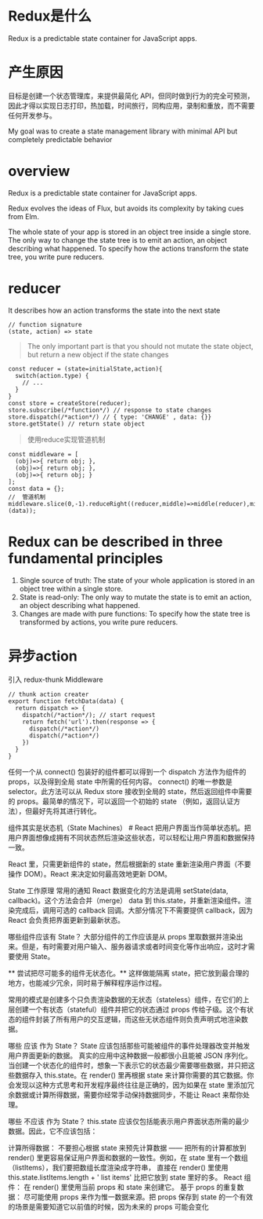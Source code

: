 
# Redux是什么

  Redux is a predictable state container for JavaScript apps.

# 产生原因

  目标是创建一个状态管理库，来提供最简化 API，但同时做到行为的完全可预测，
  因此才得以实现日志打印，热加载，时间旅行，同构应用，录制和重放，而不需要任何开发参与。

  My goal was to create a state management library with minimal API but completely predictable behavior

#


# overview 
Redux is a predictable state container for JavaScript apps.

Redux evolves the ideas of Flux, but avoids its complexity by taking cues from Elm.

The whole state of your app is stored in an object tree inside a single store.
The only way to change the state tree is to emit an action, an object describing what happened.
To specify how the actions transform the state tree, you write pure reducers.

# reducer
It describes how an action transforms the state into the next state

    // function signature
    (state, action) => state

>The only important part is that you should not mutate the state object, but return a new object if the state changes

    const reducer = (state=initialState,action){
      switch(action.type) {
        // ...
      }
    }
    const store = createStore(reducer);
    store.subscribe(/*function*/) // response to state changes
    store.dispatch(/*action*/) // { type: 'CHANGE' , data: {}}
    store.getState() // return state object

>使用reduce实现管道机制

    const middleware = [
      (obj)=>{ return obj; },
      (obj)=>{ return obj; },
      (obj)=>{ return obj; }
    ];
    const data = {};
    //  管道机制
    middleware.slice(0,-1).reduceRight((reducer,middle)=>middle(reducer),middleware[0](data));

# Redux can be described in three fundamental principles

1. Single source of truth: The state of your whole application is stored in an object tree within a single store.
2. State is read-only: The only way to mutate the state is to emit an action, an object describing what happened.
3. Changes are made with pure functions: To specify how the state tree is transformed by actions, you write pure reducers.

# 异步action

引入 redux-thunk Middleware

    // thunk action creater
    export function fetchData(data) {
      return dispatch => {
        dispatch(/*action*/); // start request
        return fetch('url').then(response => {
          dispatch(/*action*/)
          dispatch(/*action*/)
        })
      }
    }

任何一个从 connect() 包装好的组件都可以得到一个 dispatch 方法作为组件的 props，以及得到全局 state 中所需的任何内容。 connect() 的唯一参数是 selector。此方法可以从 Redux store 接收到全局的 state，然后返回组件中需要的 props。最简单的情况下，可以返回一个初始的 state （例如，返回认证方法），但最好先将其进行转化。

组件其实是状态机（State Machines） #
React 把用户界面当作简单状态机。把用户界面想像成拥有不同状态然后渲染这些状态，可以轻松让用户界面和数据保持一致。

React 里，只需更新组件的 state，然后根据新的 state 重新渲染用户界面（不要操作 DOM）。React 来决定如何最高效地更新 DOM。

State 工作原理
常用的通知 React 数据变化的方法是调用 setState(data, callback)。这个方法会合并（merge） data 到 this.state，并重新渲染组件。渲染完成后，调用可选的 callback 回调。大部分情况下不需要提供 callback，因为 React 会负责把界面更新到最新状态。

哪些组件应该有 State？
大部分组件的工作应该是从 props 里取数据并渲染出来。但是，有时需要对用户输入、服务器请求或者时间变化等作出响应，这时才需要使用 State。

** 尝试把尽可能多的组件无状态化。** 这样做能隔离 state，把它放到最合理的地方，也能减少冗余，同时易于解释程序运作过程。

常用的模式是创建多个只负责渲染数据的无状态（stateless）组件，在它们的上层创建一个有状态（stateful）组件并把它的状态通过 props 传给子级。这个有状态的组件封装了所有用户的交互逻辑，而这些无状态组件则负责声明式地渲染数据。

哪些 应该 作为 State？
State 应该包括那些可能被组件的事件处理器改变并触发用户界面更新的数据。 真实的应用中这种数据一般都很小且能被 JSON 序列化。当创建一个状态化的组件时，想象一下表示它的状态最少需要哪些数据，并只把这些数据存入 this.state。在 render() 里再根据 state 来计算你需要的其它数据。你会发现以这种方式思考和开发程序最终往往是正确的，因为如果在 state 里添加冗余数据或计算所得数据，需要你经常手动保持数据同步，不能让 React 来帮你处理。

哪些 不应该 作为 State？
this.state 应该仅包括能表示用户界面状态所需的最少数据。因此，它不应该包括：

计算所得数据： 不要担心根据 state 来预先计算数据 —— 把所有的计算都放到 render() 里更容易保证用户界面和数据的一致性。例如，在 state 里有一个数组（listItems），我们要把数组长度渲染成字符串， 直接在 render() 里使用 this.state.listItems.length + ' list items' 比把它放到 state 里好的多。
React 组件： 在 render() 里使用当前 props 和 state 来创建它。
基于 props 的重复数据： 尽可能使用 props 来作为惟一数据来源。把 props 保存到 state 的一个有效的场景是需要知道它以前值的时候，因为未来的 props 可能会变化

